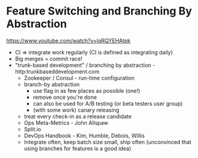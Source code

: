 # Feature Switching and Branching By Abstraction
https://www.youtube.com/watch?v=lqRQYEHAtpk

- CI => integrate work regularly (CI is defined as integrating daily)
- Big merges = commit race!
- "trunk-based development" / branching by abstraction - http:trunkbaseddevelopment.com
  - Zookeeper / Consul - run-time configuration
  - branch-by abstraction
    - use flag in as few places as possible (one!)
    - remove once you're done
    - can also be used for A/B testing (or beta testers user group)
    - (with some work) canary releasing
  - treat every check-in as a release candidate
  - Ops Meta-Metrics - John Allspaw
  - Split.io
  - DevOps Handbook - Kim, Humble, Debois, Willis
  - Integrate often, keep batch size small, ship often (unconvinced that using branches for features is a good idea)

